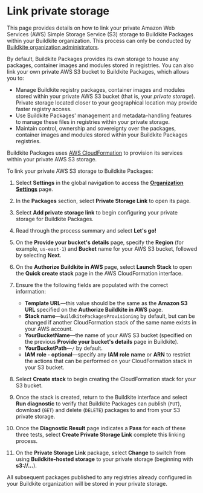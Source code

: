 # Link private storage

This page provides details on how to link your private Amazon Web Services (AWS) Simple Storage Service (S3) storage to Buildkite Packages within your Buildkite organization. This process can only be conducted by [Buildkite organization administrators](/docs/packages/permissions#manage-teams-and-permissions-organization-level-permissions).

By default, Buildkite Packages provides its own storage to house any packages, container images and modules stored in registries. You can also link your own private AWS S3 bucket to Buildkite Packages, which allows you to:

- Manage Buildkite registry packages, container images and modules stored within your private AWS S3 bucket (that is, your _private storage_). Private storage located closer to your geographical location may provide faster registry access.
- Use Buildkite Packages' management and metadata-handling features to manage these files in registries within your private storage.
- Maintain control, ownership and sovereignty over the packages, container images and modules stored within your Buildkite Packages registries.

Buildkite Packages uses [AWS CloudFormation](https://docs.aws.amazon.com/AWSCloudFormation/latest/UserGuide/Welcome.html) to provision its services within your private AWS S3 storage.

To link your private AWS S3 storage to Buildkite Packages:

1. Select **Settings** in the global navigation to access the [**Organization Settings**](https://buildkite.com/organizations/~/settings) page.

1. In the **Packages** section, select **Private Storage Link** to open its page.

1. Select **Add private storage link** to begin configuring your private storage for Buildkite Packages.

1. Read through the process summary and select **Let's go!**

1. On the **Provide your bucket's details** page, specify the **Region** (for example, `us-east-1`) and **Bucket** name for your AWS S3 bucket, followed by selecting **Next**.

1. On the **Authorize Buildkite in AWS** page, select **Launch Stack** to open the **Quick create stack** page in the AWS CloudFormation interface.

1. Ensure the the following fields are populated with the correct information:
    * **Template URL**—this value should be the same as the **Amazon S3 URL** specified on the **Authorize Buildkite in AWS** page.
    * **Stack name**—`buildkitePackagesProvisioning` by default, but can be changed if another CloudFormation stack of the same name exists in your AWS account.
    * **YourBucketName**—the name of your AWS S3 bucket (specified on the previous **Provide your bucket's details** page in Buildkite).
    * **YourBucketPath**—`/` by default.
    * **IAM role - optional**—specify any **IAM role** **name** or **ARN** to restrict the actions that can be performed on your CloudFormation stack in your S3 bucket.

1. Select **Create stack** to begin creating the CloudFormation stack for your S3 bucket.

1. Once the stack is created, return to the Buildkite interface and select **Run diagnostic** to verify that Buildkite Packages can publish (`PUT`), download (`GET`) and delete (`DELETE`) packages to and from your S3 private storage.

1. Once the **Diagnostic Result** page indicates a **Pass** for each of these three tests, select **Create Private Storage Link** complete this linking process.

1. On the **Private Storage Link** package, select **Change** to switch from using **Buildkite-hosted storage** to your private storage (beginning with **s3://...**).

All subsequent packages published to any registries already configured in your Buildkite organization will be stored in your private storage.
